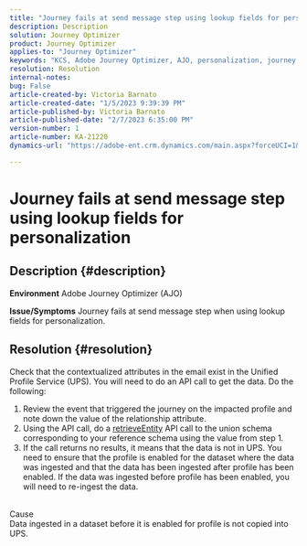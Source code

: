 ```yaml
---
title: "Journey fails at send message step using lookup fields for personalization"
description: Description
solution: Journey Optimizer
product: Journey Optimizer
applies-to: "Journey Optimizer"
keywords: "KCS, Adobe Journey Optimizer, AJO, personalization, journey fails"
resolution: Resolution
internal-notes: 
bug: False
article-created-by: Victoria Barnato
article-created-date: "1/5/2023 9:39:39 PM"
article-published-by: Victoria Barnato
article-published-date: "2/7/2023 6:35:00 PM"
version-number: 1
article-number: KA-21220
dynamics-url: "https://adobe-ent.crm.dynamics.com/main.aspx?forceUCI=1&pagetype=entityrecord&etn=knowledgearticle&id=3cfaf76f-418d-ed11-81ac-6045bd006239"

---
```

# Journey fails at send message step using lookup fields for personalization

## Description {#description}

<b>Environment</b>
Adobe Journey Optimizer (AJO)


<b>Issue/Symptoms</b>
Journey fails at send message step when using lookup fields for personalization.


## Resolution {#resolution}


Check that the contextualized attributes in the email exist in the Unified Profile Service (UPS). You will need to do an API call to get the data. Do the following:

1. Review the event that triggered the journey on the impacted profile and note down the value of the relationship attribute.
2. Using the API call, do a [retrieveEntity](https://developer.adobe.com/experience-platform-apis/references/profile/#tag/Entities/operation/retrieveEntity) API call to the union schema corresponding to your reference schema using the value from step 1.
3. If the call returns no results, it means that the data is not in UPS. You need to ensure that the profile is enabled for the dataset where the data was ingested and that the data has been ingested after profile has been enabled. If the data was ingested before profile has been enabled, you will need to re-ingest the data.



<br>Cause<br>
Data ingested in a dataset before it is enabled for profile is not copied into UPS.
